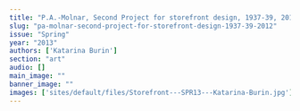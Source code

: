 ```yaml
---
title: "P.A.-Molnar, Second Project for storefront design, 1937-39, 2012"
slug: "pa-molnar-second-project-for-storefront-design-1937-39-2012"
issue: "Spring"
year: "2013"
authors: ['Katarina Burin']
section: "art"
audio: []
main_image: ""
banner_image: ""
images: ['sites/default/files/Storefront---SPR13---Katarina-Burin.jpg']
---
```


